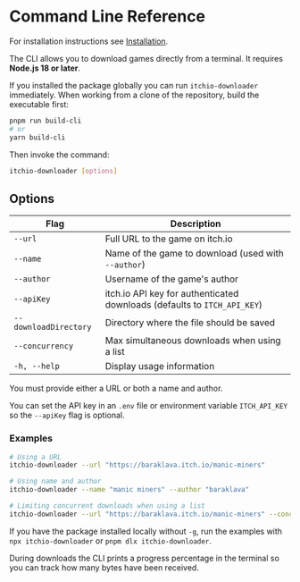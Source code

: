 # Command Line Reference

For installation instructions see [Installation](Installation.md).

The CLI allows you to download games directly from a terminal. It requires **Node.js 18 or later**.

If you installed the package globally you can run `itchio-downloader` immediately.
When working from a clone of the repository, build the executable first:

```bash
pnpm run build-cli
# or
yarn build-cli
```

Then invoke the command:

```bash
itchio-downloader [options]
```

## Options

| Flag                  | Description                                         |
| --------------------- | --------------------------------------------------- |
| `--url`               | Full URL to the game on itch.io                     |
| `--name`              | Name of the game to download (used with `--author`) |
| `--author`            | Username of the game's author                       |
| `--apiKey`            | itch.io API key for authenticated downloads (defaults to `ITCH_API_KEY`) |
| `--downloadDirectory` | Directory where the file should be saved            |
| `--concurrency`       | Max simultaneous downloads when using a list        |
| `-h, --help`          | Display usage information                           |

You must provide either a URL or both a name and author.

You can set the API key in an `.env` file or environment variable `ITCH_API_KEY`
so the `--apiKey` flag is optional.

### Examples

```bash
# Using a URL
itchio-downloader --url "https://baraklava.itch.io/manic-miners"

# Using name and author
itchio-downloader --name "manic miners" --author "baraklava"

# Limiting concurrent downloads when using a list
itchio-downloader --url "https://baraklava.itch.io/manic-miners" --concurrency 2
```

If you have the package installed locally without `-g`, run the examples with `npx itchio-downloader` or `pnpm dlx itchio-downloader`.

During downloads the CLI prints a progress percentage in the terminal so you can
track how many bytes have been received.
